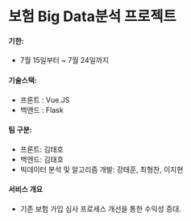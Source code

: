 # 보험 Big Data분석 프로젝트

#### 기한:

- 7월 15일부터 ~ 7월 24일까지

#### 기술스택:

- 프론트 : Vue.JS
- 백엔드 : Flask

#### 팀 구분:

- 프론트: 김태호
- 백엔드: 김태호
- 빅데이터 분석 및 알고리즘 개발: 강태훈, 최형찬, 이지현

#### 서비스 개요

- 기존 보험 가입 심사 프로세스 개선을 통한 수익성 증대.
